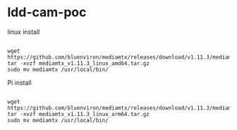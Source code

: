 # ldd-cam-poc

linux install 

```shell

wget https://github.com/bluenviron/mediamtx/releases/download/v1.11.3/mediamtx_v1.11.3_linux_amd64.tar.gz
tar -xvzf mediamtx_v1.11.3_linux_amd64.tar.gz
sudo mv mediamtx /usr/local/bin/

```


Pi install 

```shell

wget https://github.com/bluenviron/mediamtx/releases/download/v1.11.3/mediamtx_v1.11.3_linux_arm64.tar.gz
tar -xvzf mediamtx_v1.11.3_linux_arm64.tar.gz
sudo mv mediamtx /usr/local/bin/

```
